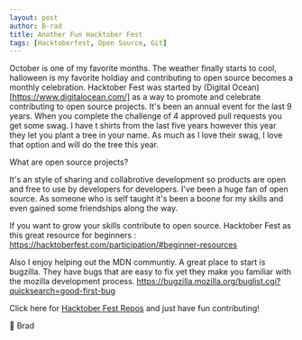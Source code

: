 ```yaml
---
layout: post
author: B-rad
title: Another Fun Hacktober Fest
tags: [Hacktoberfest, Open Source, Git]
---
```



October is one of my favorite months. The weather finally starts to cool, halloween is my favorite holdiay and contributing to open source becomes a monthly celebration. Hacktober Fest was started by (Digital Ocean)[https://www.digitalocean.com/] as a way to promote and celebrate contributing to open source projects. It's been an annual event for the last 9 years. When you complete the challenge of 4 approved pull requests you get some swag. I have t shirts from the last five years however this year they let you plant a tree in your name. As much as I love their swag, I love that option and will do the tree this year.

What are open source projects?

It's an style of sharing and collabrotive development so products are open and free to use by developers for developers. I've been a huge fan of open source. As someone who is self taught it's been a boone for my skills and even gained some friendships along the way. 

If you want to grow your skills contribute to open source.
Hacktober Fest as this great resource for beginners :
https://hacktoberfest.com/participation/#beginner-resources

Also I enjoy helping out the MDN communtiy. A great place to start is bugzilla. 
They have bugs that are easy to fix yet they make you familiar with the mozilla development process.
https://bugzilla.mozilla.org/buglist.cgi?quicksearch=good-first-bug


Click here for [Hacktober Fest Repos](https://github.com/topics/hacktoberfest) and just have fun contributing! 




💖 Brad